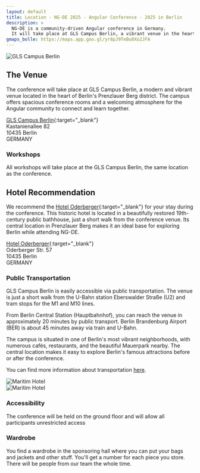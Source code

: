 ```yaml
---
layout: default
title: Location - NG-DE 2025 - Angular Conference - 2025 in Berlin
description: >
  NG-DE is a community-driven Angular conference in Germany.
  It will take place at GLS Campus Berlin, a vibrant venue in the heart of Berlin.
gmaps_bolle: https://maps.app.goo.gl/yr8pJ9TeBu8Xo2JFA
---
```


<section class="section section--top-banner">
  <div class="fullwidth">
    <img class="lazy"
      src="/assets/placeholder-image.svg"
      data-src="/assets/location/cover/ng-de-sponsoring-area.jpg"
      data-srcset="/assets/location/cover/ng-de-sponsoring-area.jpg"
      alt="GLS Campus Berlin"
      title="GLS Campus Berlin">
  </div>
</section>
<section class="section section--main">
<div class="container" markdown="1">

## The Venue

The conference will take place at GLS Campus Berlin, a modern and vibrant venue located in the heart of Berlin's Prenzlauer Berg district. 
The campus offers spacious conference rooms and a welcoming atmosphere for the Angular community to connect and learn together.

[GLS Campus Berlin]({{page.gmaps_bolle}}){:target="_blank"}<br>
Kastanienallee 82<br>
10435 Berlin<br>
GERMANY<br>

### Workshops

All workshops will take place at the GLS Campus Berlin, the same location as the conference.

## Hotel Recommendation

We recommend the [Hotel Oderberger](https://www.hotel-oderberger.berlin/en/){:target="_blank"} for your stay during the conference. This historic hotel is located in a beautifully restored 19th-century public bathhouse, just a short walk from the conference venue. Its central location in Prenzlauer Berg makes it an ideal base for exploring Berlin while attending NG-DE.

[Hotel Oderberger](https://www.hotel-oderberger.berlin/en/){:target="_blank"}<br>
Oderberger Str. 57<br>
10435 Berlin<br>
GERMANY<br>

### Public Transportation

GLS Campus Berlin is easily accessible via public transportation. The venue is just a short walk from the U-Bahn station Eberswalder Straße (U2) and tram stops for the M1 and M10 lines.

From Berlin Central Station (Hauptbahnhof), you can reach the venue in approximately 20 minutes by public transport. Berlin Brandenburg Airport (BER) is about 45 minutes away via train and U-Bahn.

The campus is situated in one of Berlin's most vibrant neighborhoods, with numerous cafés, restaurants, and the beautiful Mauerpark nearby. The central location makes it easy to explore Berlin's famous attractions before or after the conference.

You can find more information about transportation [here](https://www.gls-campus-berlin.de/en/location).

</div>
</section>
<section class="section section--impressions">
  <div class="fullwidth">
    <div class="impressions">
      <div class="impressions__impression">
        <img class="lazy"
          src="/assets/placeholder-image.svg"
          data-src="/assets/location/impression-1/ng-de-stage.jpg"
          data-srcset="/assets/location/impression-1/ng-de-stage.jpg"
          alt="Maritim Hotel"
          title="Maritim Hotel">
      </div>
      <div class="impressions__impression">
        <img class="lazy"
          src="/assets/placeholder-image.svg"
          data-src="/assets/location/impression-2/ng-de-kicker.jpg"
          data-srcset="/assets/location/impression-2/ng-de-kicker.jpg"
          alt="Maritim Hotel"
          title="Maritim Hotel">
      </div>
    </div>
  </div>
</section>
<section class="section section--main">
<div class="container" markdown="1">

### Accessibility
The conference will be held on the ground floor and will allow all participants unrestricted access

### Wardrobe
You find a wardrobe in the sponsoring hall where you can put your bags and jackets and other stuff. You'll get a number for each piece you store. There will be people from our team the whole time.


</div>
</section>
